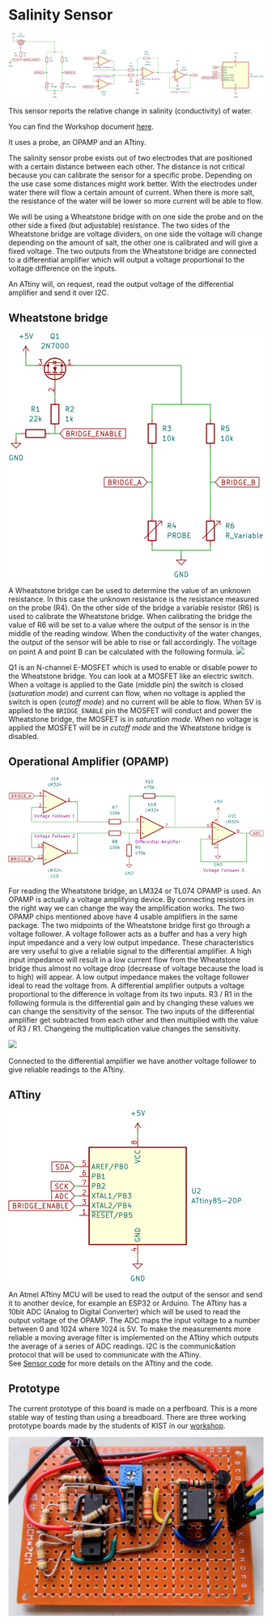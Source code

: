 # Salinity Sensor

![ATtiny scheme](./assets/Scheme-full.svg)

This sensor reports the relative change in salinity (conductivity) of water.

You can find the Workshop document [here](./Workshop.md).

It uses a probe, an OPAMP and an ATtiny.

The salinity sensor probe exists out of two electrodes that are positioned with a certain distance between each other. The distance is not critical because you can calibrate the sensor for a specific probe. Depending on the use case some distances might work better. With the electrodes under water there will flow a certain amount of current. When there is more salt, the resistance of the water will be lower so more current will be able to flow.

We will be using a Wheatstone bridge with on one side the probe and on the other side a fixed (but adjustable) resistance. The two sides of the Wheatstone bridge are voltage dividers, on one side the voltage will change depending on the amount of salt, the other one is calibrated and will give a fixed voltage.
The two outputs from the Wheatstone bridge are connected to a differential amplifier which will output a voltage proportional to the voltage difference on the inputs. 

An ATtiny will, on request, read the output voltage of the differential amplifier and send it over I2C. 



## Wheatstone bridge

![Wheatstone bridge scheme](./assets/Scheme-Wheatstone-bridge.svg)

A Wheatstone bridge can be used to determine the value of an unknown resistance. In this case the unknown resistance is the resistance measured on the probe (R4). On the other side of the bridge a variable resistor (R6) is used to calibrate the Wheatstone bridge. When calibrating the bridge the value of R6 will be set to a value where the output of the sensor is in the middle of the reading window. When the conductivity of the water changes, the output of the sensor will be able to rise or fall accordingly.
The voltage on point A and point B can be calculated with the following formula. <img src="https://render.githubusercontent.com/render/math?math=V_%7Bout%7D=%7B%5Cfrac%7BR_%7B4%7D%7D%7BR_%7B3%7D&plus;R_%7B4%7D%7D%7D%5Ccdot%20V_%7Bin%7D"/>

Q1 is an N-channel E-MOSFET which is used to enable or disable power to the Wheatstone bridge. You can look at a MOSFET like an electric switch. When a voltage is applied to the Gate (middle pin) the switch is closed (*saturation mode*) and current can flow, when no voltage is applied the switch is open (*cutoff mode*) and no current will be able to flow. When 5V is applied to the `BRIDGE_ENABLE` pin the MOSFET will conduct and power the Wheatstone bridge, the MOSFET is in *saturation mode*. When no voltage is applied the MOSFET will be in *cutoff mode* and the Wheatstone bridge is disabled.
 

## Operational Amplifier (OPAMP)

![Amplifier scheme](./assets/Scheme-OPAMP.svg)

For reading the Wheatstone bridge, an LM324 or TL074 OPAMP is used. An OPAMP is actually a voltage amplifying device. By connecting resistors in the right way we can change the way the amplification works. The two OPAMP chips mentioned above have 4 usable amplifiers in the same package. The two midpoints of the Wheatstone bridge first go through a voltage follower. A voltage follower acts as a buffer and has a very high input impedance and a very low output impedance. These characteristics are very useful to give a reliable signal to the differential amplifier. A high input impedance will result in a low current flow from the Wheatstone bridge thus almost no voltage drop (decrease of voltage because the load is to high) will appear. A low output impedance makes the voltage follower ideal to read the voltage from.
A differential amplifier outputs a voltage proportional to the difference in voltage from its two inputs. R3 / R1 in the following formula is the differential gain and by changing these values we can change the sensitivity of the sensor. The two inputs of the differential amplifier get subtracted from each other and then multiplied with the value of R3 / R1. Changeing the multiplication value changes the sensitivity.

<img src="https://render.githubusercontent.com/render/math?math=V_%7Bout%7D=%5Cfrac%7BR_10%7D%7BR_7%7D(V_2-V_1)%20"/>

          
Connected to the differential amplifier we have another voltage follower to give reliable readings to the ATtiny.

## ATtiny

![ATtiny scheme](./assets/Scheme-ATtiny.svg)

An Atmel ATtiny MCU will be used to read the output of the sensor and send it to another device, for example an ESP32 or Arduino. The ATtiny has a 10bit ADC (Analog to Digital Converter) which will be used to read the output voltage of the OPAMP. The ADC maps the input voltage to a number between 0 and 1024 where 1024 is 5V. To make the measurements more reliable a moving average filter is implemented on the ATtiny which outputs the average of a series of ADC readings. 
I2C is the communic&ation protocol that will be used to communicate with the ATtiny. <br/>
See [Sensor code](./Sensor%20code/) for more details on the ATtiny and the code.

## Prototype

The current prototype of this board is made on a perfboard. This is a more stable way of testing than using a breadboard. There are three working prototype boards made by the students of KIST in our [workshop](./Workshop.md).

![Salinity Sensor prototype photo](assets/SalinitySensorPhoto.png)



